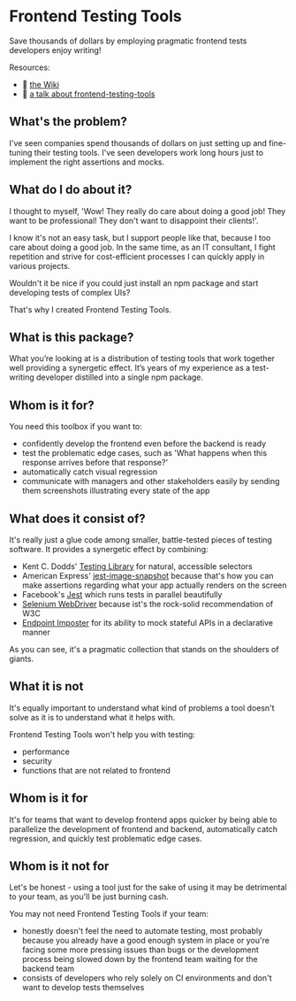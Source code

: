 # Frontend Testing Tools

Save thousands of dollars by employing pragmatic frontend tests developers enjoy writing!

Resources:

- 📄 [the Wiki](https://github.com/lukaszmakuch/frontend-testing-tools/wiki)
- 🎥 [a talk about frontend-testing-tools](https://m.youtube.com/watch?v=pKnonXe9Los&feature=youtu.be)

## What's the problem?

I've seen companies spend thousands of dollars on just setting up and fine-tuning their testing tools. I've seen developers work long hours just to implement the right assertions and mocks.

## What do I do about it?

I thought to myself, 'Wow! They really do care about doing a good job! They want to be professional! They don't want to disappoint their clients!'.

I know it's not an easy task, but I support people like that, because I too care about doing a good job. In the same time, as an IT consultant, I fight repetition and strive for cost-efficient processes I can quickly apply in various projects.

Wouldn't it be nice if you could just install an npm package and start developing tests of complex UIs?

That's why I created Frontend Testing Tools.

## What is this package?

What you’re looking at is a distribution of testing tools that work together well providing a synergetic effect. It’s years of my experience as a test-writing developer distilled into a single npm package.

## Whom is it for?

You need this toolbox if you want to:

- confidently develop the frontend even before the backend is ready
- test the problematic edge cases, such as 'What happens when this response arrives before that response?'
- automatically catch visual regression
- communicate with managers and other stakeholders easily by sending them screenshots illustrating every state of the app

## What does it consist of?

It's really just a glue code among smaller, battle-tested pieces of testing software. It provides a synergetic effect by combining:

- Kent C. Dodds' [Testing Library](https://testing-library.com) for natural, accessible selectors
- American Express' [jest-image-snapshot](https://www.npmjs.com/package/jest-image-snapshot) because that's how you can make assertions regarding what your app actually renders on the screen
- Facebook's [Jest](https://jestjs.io/) which runs tests in parallel beautifully
- [Selenium WebDriver](https://www.selenium.dev/documentation/webdriver/) because ist's the rock-solid recommendation of W3C
- [Endpoint Imposter](https://endpoint-imposter.js.org/) for its ability to mock stateful APIs in a declarative manner

As you can see, it's a pragmatic collection that stands on the shoulders of giants.

## What it is not

It's equally important to understand what kind of problems a tool doesn't solve as it is to understand what it helps with.

Frontend Testing Tools won't help you with testing:

- performance
- security
- functions that are not related to frontend

## Whom is it for

It's for teams that want to develop frontend apps quicker by being able to parallelize the development of frontend and backend, automatically catch regression, and quickly test problematic edge cases.

## Whom is it not for

Let's be honest - using a tool just for the sake of using it may be detrimental to your team, as you'll be just burning cash.

You may not need Frontend Testing Tools if your team:

- honestly doesn't feel the need to automate testing, most probably because you already have a good enough system in place or you're facing some more pressing issues than bugs or the development process being slowed down by the frontend team waiting for the backend team
- consists of developers who rely solely on CI environments and don't want to develop tests themselves

